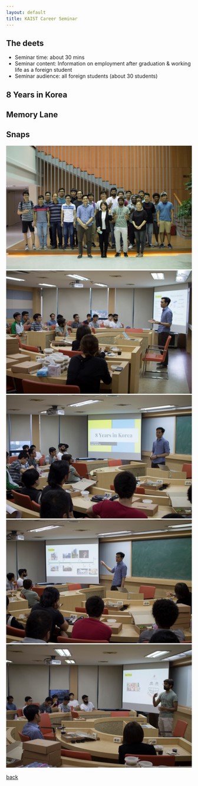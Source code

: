 ```yaml
---
layout: default
title: KAIST Career Seminar
---
```


## The deets

* Seminar time: about 30 mins
* Seminar content: Information on employment after graduation & working life as a foreign student
* Seminar audience: all foreign students (about 30 students)

## 8 Years in Korea

## Memory Lane

## Snaps
![](/assets/img/1806/20180601-kcs1.jpg "KAIST Career Seminar")
![](/assets/img/1806/20180601-kcs2.jpg "KAIST Career Seminar")
![](/assets/img/1806/20180601-kcs3.jpg "KAIST Career Seminar")
![](/assets/img/1806/20180601-kcs4.jpg "KAIST Career Seminar")
![](/assets/img/1806/20180601-kcs5.jpg "KAIST Career Seminar")

[back](/site)